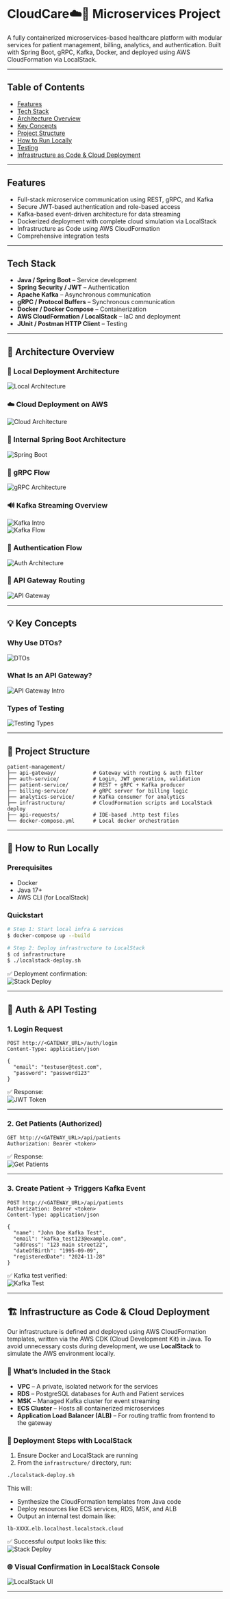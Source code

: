 
# CloudCare☁️🏥 Microservices Project

A fully containerized microservices-based healthcare platform with modular services for patient management, billing, analytics, and authentication. Built with Spring Boot, gRPC, Kafka, Docker, and deployed using AWS CloudFormation via LocalStack.

---

## Table of Contents

- [Features](#features)
- [Tech Stack](#tech-stack)
- [Architecture Overview](#architecture-overview)
- [Key Concepts](#key-concepts)
- [Project Structure](#project-structure)
- [How to Run Locally](#how-to-run-locally)
- [Testing](#testing)
- [Infrastructure as Code & Cloud Deployment](#infrastructure-as-code--cloud-deployment)

---

## Features

- Full-stack microservice communication using REST, gRPC, and Kafka  
- Secure JWT-based authentication and role-based access  
- Kafka-based event-driven architecture for data streaming  
- Dockerized deployment with complete cloud simulation via LocalStack  
- Infrastructure as Code using AWS CloudFormation  
- Comprehensive integration tests  

---

## Tech Stack

- **Java / Spring Boot** – Service development  
- **Spring Security / JWT** – Authentication  
- **Apache Kafka** – Asynchronous communication  
- **gRPC / Protocol Buffers** – Synchronous communication  
- **Docker / Docker Compose** – Containerization  
- **AWS CloudFormation / LocalStack** – IaC and deployment  
- **JUnit / Postman HTTP Client** – Testing  

---

## 🧱 Architecture Overview

### 📌 Local Deployment Architecture  
![Local Architecture](./assets/local-architecture.png)

### ☁️ Cloud Deployment on AWS  
![Cloud Architecture](./assets/cloud-architecture.png)

### 🔀 Internal Spring Boot Architecture  
![Spring Boot](./assets/spring-boot-arch.png)

### 🔗 gRPC Flow  
![gRPC Architecture](./assets/grpc-arch.png)

### 🔊 Kafka Streaming Overview  
![Kafka Intro](./assets/kafka-intro.png)  
![Kafka Flow](./assets/kafka-arch.png)

### 🔐 Authentication Flow  
![Auth Architecture](./assets/auth-arch.png)

### 🧵 API Gateway Routing  
![API Gateway](./assets/api-gateway-arch.png)

---

## 💡 Key Concepts

### Why Use DTOs?  
![DTOs](./assets/why-use-dtos.png)

### What Is an API Gateway?  
![API Gateway Intro](./assets/intro-api-gateway.png)

### Types of Testing  
![Testing Types](./assets/testing-overview.png)

---

## 🧱 Project Structure

```
patient-management/
├── api-gateway/            # Gateway with routing & auth filter
├── auth-service/           # Login, JWT generation, validation
├── patient-service/        # REST + gRPC + Kafka producer
├── billing-service/        # gRPC server for billing logic
├── analytics-service/      # Kafka consumer for analytics
├── infrastructure/         # CloudFormation scripts and LocalStack deploy
├── api-requests/           # IDE-based .http test files
└── docker-compose.yml      # Local docker orchestration
```

---

## 🚀 How to Run Locally

### Prerequisites

- Docker  
- Java 17+  
- AWS CLI (for LocalStack)  

### Quickstart

```bash
# Step 1: Start local infra & services
$ docker-compose up --build

# Step 2: Deploy infrastructure to LocalStack
$ cd infrastructure
$ ./localstack-deploy.sh
```

✅ Deployment confirmation:  
![Stack Deploy](./assets/test-stack-created.png)

---

## 🔐 Auth & API Testing

### 1. Login Request

```http
POST http://<GATEWAY_URL>/auth/login
Content-Type: application/json

{
  "email": "testuser@test.com",
  "password": "password123"
}
```

✅ Response:  
![JWT Token](./assets/test-jwt-login.png)

---

### 2. Get Patients (Authorized)

```http
GET http://<GATEWAY_URL>/api/patients
Authorization: Bearer <token>
```

✅ Response:  
![Get Patients](./assets/test-get-patient.png)

---

### 3. Create Patient → Triggers Kafka Event

```http
POST http://<GATEWAY_URL>/api/patients
Authorization: Bearer <token>
Content-Type: application/json

{
  "name": "John Doe Kafka Test",
  "email": "kafka_test123@example.com",
  "address": "123 main street22",
  "dateOfBirth": "1995-09-09",
  "registeredDate": "2024-11-28"
}
```

✅ Kafka test verified:  
![Kafka Test](./assets/test-kafka-result.png)

---

## 🏗️ Infrastructure as Code & Cloud Deployment

Our infrastructure is defined and deployed using AWS CloudFormation templates, written via the AWS CDK (Cloud Development Kit) in Java. To avoid unnecessary costs during development, we use **LocalStack** to simulate the AWS environment locally.

### 🧱 What’s Included in the Stack

- **VPC** – A private, isolated network for the services  
- **RDS** – PostgreSQL databases for Auth and Patient services  
- **MSK** – Managed Kafka cluster for event streaming  
- **ECS Cluster** – Hosts all containerized microservices  
- **Application Load Balancer (ALB)** – For routing traffic from frontend to the gateway  

### 🚀 Deployment Steps with LocalStack

1. Ensure Docker and LocalStack are running  
2. From the `infrastructure/` directory, run:

```bash
./localstack-deploy.sh
```

This will:

- Synthesize the CloudFormation templates from Java code  
- Deploy resources like ECS services, RDS, MSK, and ALB  
- Output an internal test domain like:

```
lb-XXXX.elb.localhost.localstack.cloud
```

✅ Successful output looks like this:  
![Stack Deploy](./assets/test-stack-created.png)

### 🌐 Visual Confirmation in LocalStack Console  
![LocalStack UI](./assets/test-stack-console.png)

---